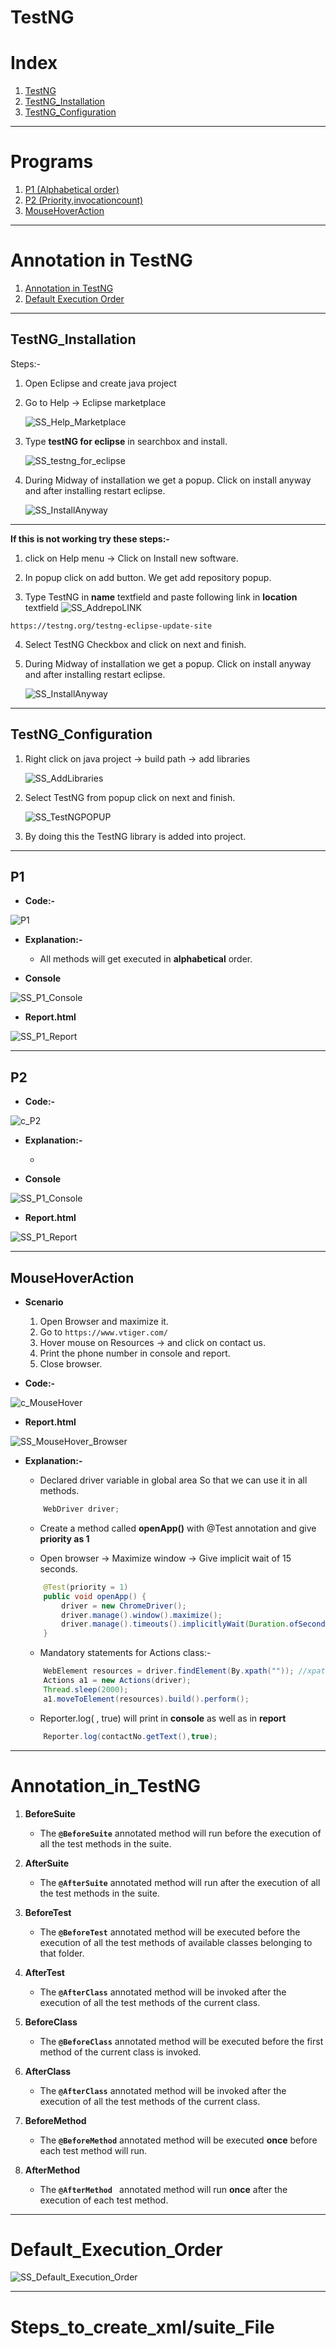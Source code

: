 # TestNG
# Index

1.  [TestNG](#TestNG)
2.  [TestNG_Installation](#TestNG_Installation)
3.  [TestNG_Configuration](#TestNG_Configuration)

**********************

# Programs

1. [P1 (Alphabetical order)](#P1)
2. [P2 (Priority,invocationcount)](#P2)
3. [MouseHoverAction](#mousehoveraction)

***********************

# Annotation in TestNG

1. [Annotation in TestNG](#Annotation_in_TestNG)
2. [Default Execution Order](#Default_Execution_Order)

************************
## TestNG_Installation
Steps:-
1. Open Eclipse and create java project
2. Go to Help -> Eclipse marketplace

    ![SS_Help_Marketplace](GitImages/SS_Help_Marketplace.jpg)

3. Type **testNG for eclipse** in searchbox and install.

    ![SS_testng_for_eclipse](GitImages/SS_testng_for_eclipse.jpg)

4. During Midway of installation we get a popup. Click on install anyway and after installing restart eclipse.

    ![SS_InstallAnyway](GitImages/SS_InstallAnyway.jpg)

-----------------
**If this is not working try these steps:-**

1. click on Help menu -> Click on Install new software.

2. In popup click on add button. We get add repository popup.

3. Type TestNG in **name** textfield and paste following link in **location** textfield
    ![SS_AddrepoLINK](GitImages/SS_AddrepoLINK.jpg)

```
https://testng.org/testng-eclipse-update-site
```


4. Select TestNG Checkbox and click on next and finish.

5. During Midway of installation we get a popup. Click on install anyway and after installing restart eclipse.

    ![SS_InstallAnyway](GitImages/SS_InstallAnyway.jpg)


******************************

## TestNG_Configuration

1. Right click on java project -> build path -> add libraries

    ![SS_AddLibraries](GitImages/SS_AddLibraries.jpg)

2. Select TestNG from popup click on next and finish.

    ![SS_TestNGPOPUP](GitImages/SS_TestNGPOPUP.jpg)

3. By doing this the TestNG library is added into project.


***********************
## P1

- **Code:-**

![P1](GitImages/c_P1.png)

- **Explanation:-**

    - All methods will get executed in **alphabetical** order.

- **Console**

![SS_P1_Console](GitImages/SS_P1_Console.jpg)

- **Report.html**

![SS_P1_Report](GitImages/SS_P1_Report.png)

*********************************


## P2

- **Code:-**

![c_P2](GitImages/c_P2.png)

- **Explanation:-**

    - 

- **Console**

![SS_P1_Console](GitImages/SS_P1_Console.jpg)

- **Report.html**

![SS_P1_Report](GitImages/SS_P1_Report.png)


*********************************


## MouseHoverAction

- **Scenario**

    1. Open Browser and maximize it.
    2. Go to `https://www.vtiger.com/`
    3. Hover mouse on Resources -> and click on contact us.
    3. Print the phone number in console and report.
    4. Close browser.

- **Code:-**

![c_MouseHover](GitImages/c_MouseHover.png)


- **Report.html**

![SS_MouseHover_Browser](GitImages/SS_MouseHover_Browser.jpg)

- **Explanation:-**

    - Declared driver variable in global area So that we can use it in all methods.

    ```java
        WebDriver driver;
    ```

    - Create a method called **openApp()** with @Test annotation and give **priority as 1**

    - Open browser -> Maximize window -> Give implicit wait of 15 seconds.

    ```java
        @Test(priority = 1)
        public void openApp() {
            driver = new ChromeDriver();
            driver.manage().window().maximize();
            driver.manage().timeouts().implicitlyWait(Duration.ofSeconds(15));
        }
    ```

    - Mandatory statements for Actions class:-
    ```java
        WebElement resources = driver.findElement(By.xpath("")); //xpath of hovering element 
        Actions a1 = new Actions(driver);
		Thread.sleep(2000);
		a1.moveToElement(resources).build().perform();
    ```

    - Reporter.log( , true) will print in **console** as well as in **report**
    ```java
        Reporter.log(contactNo.getText(),true);
    ```


*********************************************

# Annotation_in_TestNG

1. **BeforeSuite**
    - The **`@BeforeSuite`** annotated method will run before the execution of all the test methods in the suite.

2. **AfterSuite**
    -  The **`@AfterSuite`** annotated method will run after the execution of all the test methods in the suite.

3. **BeforeTest**
    - The **`@BeforeTest`** annotated method will be executed before the execution of all the test methods of available classes belonging to that folder.

4. **AfterTest**
    - The **`@AfterClass`** annotated method will be invoked after the execution of all the test methods of the current class.

5. **BeforeClass**
    - The **`@BeforeClass`** annotated method will be executed before the first method of the current class is invoked.


6. **AfterClass**
    - The **`@AfterClass`** annotated method will be invoked after the execution of all the test methods of the current class.


7. **BeforeMethod**
    - The **`@BeforeMethod`** annotated method will be executed **once** before each test method will run.

8. **AfterMethod**
    - The **`@AfterMethod `** annotated method will run **once** after the execution of each test method.

**************

# Default_Execution_Order

![SS_Default_Execution_Order](GitImages/SS_Default_Execution_Order.jpg)

****************

# Steps_to_create_xml/suite_File